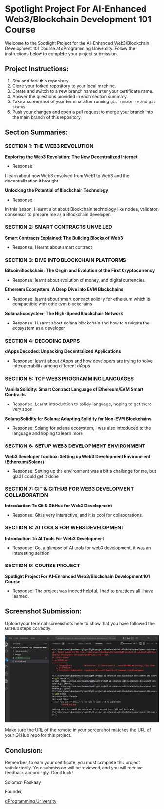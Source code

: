 # Spotlight Project For AI-Enhanced Web3/Blockchain Development 101 Course

Welcome to the Spotlight Project for the AI-Enhanced Web3/Blockchain Development 101 Course at dProgramming University. Follow the instructions below to complete your project submission.

## Project Instructions:

1. Star and fork this repository.
2. Clone your forked repository to your local machine.
3. Create and switch to a new branch named after your certificate name.
4. Answer the questions provided in each section summary.
5. Take a screenshot of your terminal after running `git remote -v` and `git status`.
6. Push your changes and open a pull request to merge your branch into the main branch of this repository.

## Section Summaries:

### SECTION 1: THE WEB3 REVOLUTION

**Exploring the Web3 Revolution: The New Decentralized Internet**

-   Response:

I learn about how Web3 envolved from Web1 to Web3 and the decentralization it brought.

**Unlocking the Potential of Blockchain Technology**

-   Response:

In this lesson, I learnt alot about Blockchain technology like nodes, validator, consensor to prepare me as a Blockchain developer.

### SECTION 2: SMART CONTRACTS UNVEILED

**Smart Contracts Explained: The Building Blocks of Web3**

-   Response:
    I learnt about smart contract

### SECTION 3: DIVE INTO BLOCKCHAIN PLATFORMS

**Bitcoin Blockchain: The Origin and Evolution of the First Cryptocurrency**

-   Response: learnt about evolution of money, and digital currencies.

**Ethereum Ecosystem: A Deep Dive into EVM Blockchains**

-   Response:
    learnt about smart contract solidity for ethereum which is compactible with othe evm blockchains

**Solana Ecosystem: The High-Speed Blockchain Network**

-   Response:
    I Learnt about solana blockchain and how to navigate the ecosystem as a developer

### SECTION 4: DECODING DAPPS

**dApps Decoded: Unpacking Decentralized Applications**

-   Response:
    learnt about dApps and how developers are trying to solve interoperability among different dApps

### SECTION 5: TOP WEB3 PROGRAMMING LANGUAGES

**Vanilla Solidity: Smart Contract Language of Ethereum/EVM Smart Contracts**

-   Response:
    Learnt introduction to solidy language, hoping to get there very soon

**Solang Solidity for Solana: Adapting Solidity for Non-EVM Blockchains**

-   Response:
    Solang for solana ecosystem, I was also introduced to the language and hoping to learn more

### SECTION 6: SETUP WEB3 DEVELOPMENT ENVIRONMENT

**Web3 Developer Toolbox: Setting up Web3 Development Environment (Ethereum/Solana)**

-   Response:
    Setting up the environment was a bit a challenge for me, but glad I could get it done

### SECTION 7: GIT & GITHUB FOR WEB3 DEVELOPMENT COLLABORATION

**Introduction To Git & GitHub for Web3 Development**

-   Response:
    Git is very interactive, and it is cool for collaborations.

### SECTION 8: AI TOOLS FOR WEB3 DEVELOPMENT

**Introduction To AI Tools For Web3 Development**

-   Response:
    Got a glimpse of AI tools for web3 development, it was an interesting section

### SECTION 9: COURSE PROJECT

**Spotlight Project For AI-Enhanced Web3/Blockchain Development 101 Course**

-   Response: The project was indeed helpful, I had to practices all I have learned.

## Screenshot Submission:

Upload your terminal screenshots here to show that you have followed the GitHub steps correctly.

![screenshot](images/solution.png)

Make sure the URL of the remote in your screenshot matches the URL of your GitHub repo for this project.

## Conclusion:

Remember, to earn your certificate, you must complete this project satisfactorily. Your submission will be reviewed, and you will receive feedback accordingly. Good luck!

Solomon Foskaay

Founder,

[dProgramming University](https://dProgrammingUniversity.com)
